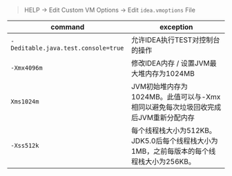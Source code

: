 
> HELP -> Edit Custom VM Options -> Edit `idea.vmoptions` File

| command                             | exception                                                                        |
| ----------------------------------- | -------------------------------------------------------------------------------- |
| `-Deditable.java.test.console=true` | 允许IDEA执行TEST对控制台的操作                                                   |
| `-Xmx4096m`                         | 修改IDEA内存 / 设置JVM最大堆内存为1024MB                                         |
| `Xms1024m`                          | JVM初始堆内存为1024MB。此值可以与-Xmx相同以避免每次垃圾回收完成后JVM重新分配内存 |
| `-Xss512k` |每个线程栈大小为512KB。JDK5.0后每个线程栈大小为1MB，之前每版本的每个线程栈大小为256KB。                                                                                  |
